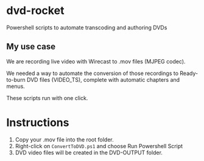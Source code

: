 # dvd-rocket
Powershell scripts to automate transcoding and authoring DVDs

## My use case
We are recording live video with Wirecast to .mov files (MJPEG codec).

We needed a way to automate the conversion of those recordings to Ready-to-burn DVD files (VIDEO_TS), complete with automatic chapters and menus.

These scripts run with one click.

# Instructions 
1. Copy your .mov file into the root folder.
2. Right-click on `ConvertToDVD.ps1` and choose Run Powershell Script
3. DVD video files will be created in the DVD-OUTPUT folder.